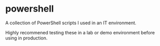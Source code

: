 # powershell
A collection of PowerShell scripts I used in an IT environment.

Highly recommened testing these in a lab or demo environment before using in production.
